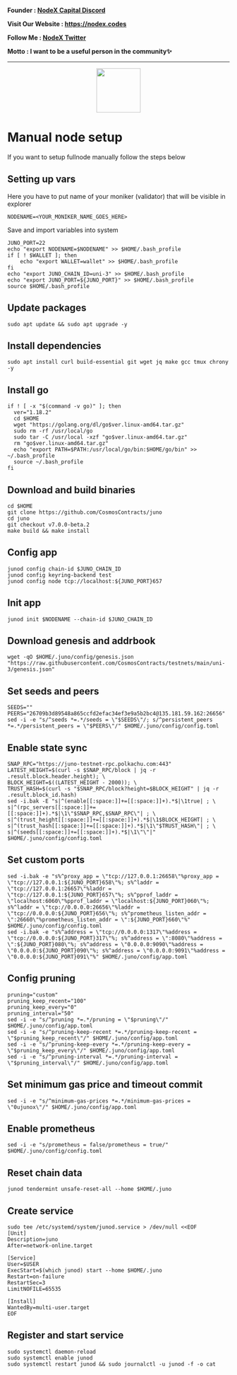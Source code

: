 <strong><p style="font-size:14px" align="left">Founder :
<a href="https://discord.gg/JqQNcwff2e" target="_blank">NodeX Capital Discord</a></p></strong>
<strong><p style="font-size:14px" align="left">Visit Our Website : 
<a href="https://nodex.codes/" target="_blank">https://nodex.codes</a></p></strong>
<strong><p style="font-size:14px" align="left">Follow Me :
<a href="https://twitter.com/nodexploit/" target="_blank">NodeX Twitter</a></p></strong>
<strong><p style="font-size:14px" align="left">Motto :
<a>I want to be a useful person in the community✨</a></p></strong>
<hr>

<p align="center">
  <img height="100" height="auto" src="https://user-images.githubusercontent.com/50621007/181202199-ec65c529-8f92-4083-9841-77e48e47ba03.png">
</p>

# Manual node setup
If you want to setup fullnode manually follow the steps below

## Setting up vars
Here you have to put name of your moniker (validator) that will be visible in explorer
```
NODENAME=<YOUR_MONIKER_NAME_GOES_HERE>
```

Save and import variables into system
```
JUNO_PORT=22
echo "export NODENAME=$NODENAME" >> $HOME/.bash_profile
if [ ! $WALLET ]; then
	echo "export WALLET=wallet" >> $HOME/.bash_profile
fi
echo "export JUNO_CHAIN_ID=uni-3" >> $HOME/.bash_profile
echo "export JUNO_PORT=${JUNO_PORT}" >> $HOME/.bash_profile
source $HOME/.bash_profile
```

## Update packages
```
sudo apt update && sudo apt upgrade -y
```

## Install dependencies
```
sudo apt install curl build-essential git wget jq make gcc tmux chrony -y
```

## Install go
```
if ! [ -x "$(command -v go)" ]; then
  ver="1.18.2"
  cd $HOME
  wget "https://golang.org/dl/go$ver.linux-amd64.tar.gz"
  sudo rm -rf /usr/local/go
  sudo tar -C /usr/local -xzf "go$ver.linux-amd64.tar.gz"
  rm "go$ver.linux-amd64.tar.gz"
  echo "export PATH=$PATH:/usr/local/go/bin:$HOME/go/bin" >> ~/.bash_profile
  source ~/.bash_profile
fi
```

## Download and build binaries
```
cd $HOME
git clone https://github.com/CosmosContracts/juno
cd juno
git checkout v7.0.0-beta.2
make build && make install
```

## Config app
```
junod config chain-id $JUNO_CHAIN_ID
junod config keyring-backend test
junod config node tcp://localhost:${JUNO_PORT}657
```

## Init app
```
junod init $NODENAME --chain-id $JUNO_CHAIN_ID
```

## Download genesis and addrbook
```
wget -qO $HOME/.juno/config/genesis.json "https://raw.githubusercontent.com/CosmosContracts/testnets/main/uni-3/genesis.json"
```

## Set seeds and peers
```
SEEDS=""
PEERS="26709b3d89548a865ccfd2efac34ef3e9a5b2bc4@135.181.59.162:26656"
sed -i -e "s/^seeds *=.*/seeds = \"$SEEDS\"/; s/^persistent_peers *=.*/persistent_peers = \"$PEERS\"/" $HOME/.juno/config/config.toml
```

## Enable state sync
```
SNAP_RPC="https://juno-testnet-rpc.polkachu.com:443"
LATEST_HEIGHT=$(curl -s $SNAP_RPC/block | jq -r .result.block.header.height); \
BLOCK_HEIGHT=$((LATEST_HEIGHT - 2000)); \
TRUST_HASH=$(curl -s "$SNAP_RPC/block?height=$BLOCK_HEIGHT" | jq -r .result.block_id.hash)
sed -i.bak -E "s|^(enable[[:space:]]+=[[:space:]]+).*$|\1true| ; \
s|^(rpc_servers[[:space:]]+=[[:space:]]+).*$|\1\"$SNAP_RPC,$SNAP_RPC\"| ; \
s|^(trust_height[[:space:]]+=[[:space:]]+).*$|\1$BLOCK_HEIGHT| ; \
s|^(trust_hash[[:space:]]+=[[:space:]]+).*$|\1\"$TRUST_HASH\"| ; \
s|^(seeds[[:space:]]+=[[:space:]]+).*$|\1\"\"|" $HOME/.juno/config/config.toml
```

## Set custom ports
```
sed -i.bak -e "s%^proxy_app = \"tcp://127.0.0.1:26658\"%proxy_app = \"tcp://127.0.0.1:${JUNO_PORT}658\"%; s%^laddr = \"tcp://127.0.0.1:26657\"%laddr = \"tcp://127.0.0.1:${JUNO_PORT}657\"%; s%^pprof_laddr = \"localhost:6060\"%pprof_laddr = \"localhost:${JUNO_PORT}060\"%; s%^laddr = \"tcp://0.0.0.0:26656\"%laddr = \"tcp://0.0.0.0:${JUNO_PORT}656\"%; s%^prometheus_listen_addr = \":26660\"%prometheus_listen_addr = \":${JUNO_PORT}660\"%" $HOME/.juno/config/config.toml
sed -i.bak -e "s%^address = \"tcp://0.0.0.0:1317\"%address = \"tcp://0.0.0.0:${JUNO_PORT}317\"%; s%^address = \":8080\"%address = \":${JUNO_PORT}080\"%; s%^address = \"0.0.0.0:9090\"%address = \"0.0.0.0:${JUNO_PORT}090\"%; s%^address = \"0.0.0.0:9091\"%address = \"0.0.0.0:${JUNO_PORT}091\"%" $HOME/.juno/config/app.toml
```

## Config pruning
```
pruning="custom"
pruning_keep_recent="100"
pruning_keep_every="0"
pruning_interval="50"
sed -i -e "s/^pruning *=.*/pruning = \"$pruning\"/" $HOME/.juno/config/app.toml
sed -i -e "s/^pruning-keep-recent *=.*/pruning-keep-recent = \"$pruning_keep_recent\"/" $HOME/.juno/config/app.toml
sed -i -e "s/^pruning-keep-every *=.*/pruning-keep-every = \"$pruning_keep_every\"/" $HOME/.juno/config/app.toml
sed -i -e "s/^pruning-interval *=.*/pruning-interval = \"$pruning_interval\"/" $HOME/.juno/config/app.toml
```

## Set minimum gas price and timeout commit
```
sed -i -e "s/^minimum-gas-prices *=.*/minimum-gas-prices = \"0ujunox\"/" $HOME/.juno/config/app.toml
```

## Enable prometheus
```
sed -i -e "s/prometheus = false/prometheus = true/" $HOME/.juno/config/config.toml
```

## Reset chain data
```
junod tendermint unsafe-reset-all --home $HOME/.juno
```

## Create service
```
sudo tee /etc/systemd/system/junod.service > /dev/null <<EOF
[Unit]
Description=juno
After=network-online.target

[Service]
User=$USER
ExecStart=$(which junod) start --home $HOME/.juno
Restart=on-failure
RestartSec=3
LimitNOFILE=65535

[Install]
WantedBy=multi-user.target
EOF
```

## Register and start service
```
sudo systemctl daemon-reload
sudo systemctl enable junod
sudo systemctl restart junod && sudo journalctl -u junod -f -o cat
```
